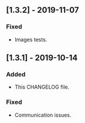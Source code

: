 ## [1.3.2] - 2019-11-07
### Fixed
- Images tests.

## [1.3.1] - 2019-10-14
### Added 
- This CHANGELOG file.
### Fixed
- Communication issues.